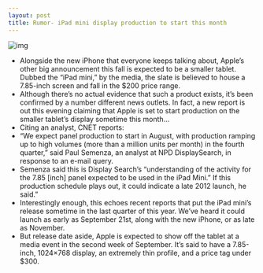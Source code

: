 ```yaml
---
layout: post
title: Rumor- iPad mini display production to start this month
---
```

![img](http://media.idownloadblog.com/wp-content/uploads/2012/04/ipad-mini-2.jpg)
* Alongside the new iPhone that everyone keeps talking about, Apple’s other big announcement this fall is expected to be a smaller tablet. Dubbed the “iPad mini,” by the media, the slate is believed to house a 7.85-inch screen and fall in the $200 price range.
* Although there’s no actual evidence that such a product exists, it’s been confirmed by a number different news outlets. In fact, a new report is out this evening claiming that Apple is set to start production on the smaller tablet’s display sometime this month…
* Citing an analyst, CNET reports:
* “We expect panel production to start in August, with production ramping up to high volumes (more than a million units per month) in the fourth quarter,” said Paul Semenza, an analyst at NPD DisplaySearch, in response to an e-mail query.
* Semenza said this is Display Search’s “understanding of the activity for the 7.85 [inch] panel expected to be used in the iPad Mini.” If this production schedule plays out, it could indicate a late 2012 launch, he said.”
* Interestingly enough, this echoes recent reports that put the iPad mini’s release sometime in the last quarter of this year. We’ve heard it could launch as early as September 21st, along with the new iPhone, or as late as November.
* But release date aside, Apple is expected to show off the tablet at a media event in the second week of September. It’s said to have a 7.85-inch, 1024×768 display, an extremely thin profile, and a price tag under $300.

